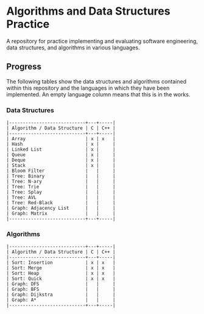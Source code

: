 # Algorithms and Data Structures Practice
A repository for practice implementing and evaluating software engineering, data structures, and algorithms in various languages.

## Progress
The following tables show the data structures and algorithms contained within this repository and the languages in which they have been implemented. An empty language column means that this is in the works.

### Data Structures
```
|----------------------------+---+-----|
| Algorithm / Data Structure | C | C++ |
|----------------------------+---+-----|
| Array                      | x | x   |
| Hash                       | x |     |
| Linked List                | x |     |
| Queue                      | x |     |
| Deque                      | x |     |
| Stack                      | x |     |
| Bloom Filter               |   |     |
| Tree: Binary               |   |     |
| Tree: N-ary                |   |     |
| Tree: Trie                 |   |     |
| Tree: Splay                |   |     |
| Tree: AVL                  |   |     |
| Tree: Red-Black            |   |     |
| Graph: Adjacency List      |   |     |
| Graph: Matrix              |   |     |
|----------------------------+---+-----|
```

### Algorithms
```
|----------------------------+---+-----|
| Algorithm / Data Structure | C | C++ |
|----------------------------+---+-----|
| Sort: Insertion            | x | x   |
| Sort: Merge                | x | x   |
| Sort: Heap                 | x | x   |
| Sort: Quick                | x | x   |
| Graph: DFS                 |   |     |
| Graph: BFS                 |   |     |
| Graph: Dijkstra            |   |     |
| Graph: A*                  |   |     |
|----------------------------+---+-----|
```
